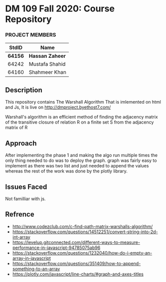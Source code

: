 # DM 109 Fall 2020: Course Repository #
### PROJECT MEMBERS ###
StdID | Name
------------ | -------------
**64156** | **Hassan Zaheer** <!--this is the group leader in bold-->
64242 | Mustafa Shahid
64160 | Shahmeer Khan
<!-- Replace name and student ids with acutally group member names and ids-->

## Description ##
This repository contains The Warshall Algorithm That is imlemented on html and Js, It is live on
http://dmproject.byethost7.com/

Warshall's algorithm is an efficient method of finding the adjacency matrix of the transitive closure of relation R on a finite set S from the adjacency matrix of R

## Approach ##
After implementing the phase 1 and making the algo run multiple times the only thing needed to do was to deploy the graph.
graph was fairly easy to implement as there was two list and just needed to append the values whereas the rest of the work was done by the plotly library.

## Issues Faced ##
Not familliar with js.

## Refrence ##
- http://www.codezclub.com/c-find-path-matrix-warshalls-algorithm/
- https://stackoverflow.com/questions/14512251/convert-string-into-2d-int-array
- https://levelup.gitconnected.com/different-ways-to-measure-performance-in-javascript-94785075ab96
- https://stackoverflow.com/questions/1232040/how-do-i-empty-an-array-in-javascript
- https://stackoverflow.com/questions/351409/how-to-append-something-to-an-array
- https://plotly.com/javascript/line-charts/#graph-and-axes-titles
